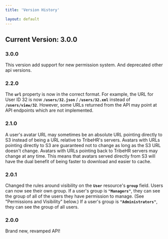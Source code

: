 ```yaml
---
title: 'Version History'

layout: default
---
```


## Current Version: 3.0.0

### 3.0.0

This version add support for new permission system. And deprecated other api versions. 

### 2.2.0

The **`url`** property is now in the correct format. For example, the URL for User ID 32 is now **`/users/32.json`** / 
**`/users/32.xml`** instead of **`/users/view/32`**. However, some URLs returned from the API may point at
API endpoints which are not implemented.

### 2.1.0

A user's avatar URL may sometimes be an absolute URL pointing directly to S3 instead of being a URL
relative to TribeHR's servers. Avatars with URLs pointing directly to S3 are guaranteed not to change
as long as the S3 URL doesn't change. Avatars with URLs pointing back to TribeHR servers may change at
any time. This means that avatars served directly from S3 will have the dual benefit of being faster to
download and easier to cache.

### 2.0.1

Changed the rules around visibility on the **`User`** resource's **`group`** field. Users can now see their
own group. If a user's group is **`"Managers"`**, they can see the group of all of the users they have 
permission to manage. (See "Permissions and Visibility" below.) If a user's group is **`"Administrators"`**,
they can see the group of all users.

### 2.0.0

Brand new, revamped API!
